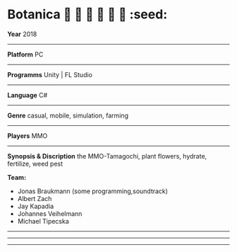 # Botanica :sunflower: :leaves: :bouquet: :cherry_blossom: :hibiscus: :blossom: :seed:
**Year** 2018
***
**Platform** PC
***
**Programms** Unity | FL Studio
***
**Language** C#
***
**Genre** casual, mobile, simulation, farming
*** 
**Players** MMO
*** 
**Synopsis & Discription**
the MMO-Tamagochi, plant flowers, hydrate, fertilize, weed pest

**Team:**
+ Jonas Braukmann (some programming,soundtrack)
+ Albert Zach
+ Jay Kapadia
+ Johannes Veihelmann
+ Michael Tipecska

***
---
___
